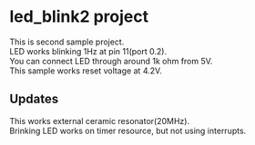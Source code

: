 # led_blink2 project  
This is second sample project.  
LED works blinking 1Hz at pin 11(port 0.2).  
You can connect LED through  around 1k ohm from 5V.  
This sample works reset voltage at 4.2V.  
## Updates
This works external ceramic resonator(20MHz).  
Brinking LED works on timer resource, but not using interrupts.   
